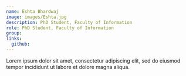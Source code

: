 ```yaml
---
name: Eshta Bhardwaj
image: images/Eshta.jpg
description: PhD Student, Faculty of Information
role: PhD Student, Faculty of Information
group: 
links:
  github: 
---
```


Lorem ipsum dolor sit amet, consectetur adipiscing elit, sed do eiusmod tempor incididunt ut labore et dolore magna aliqua.
